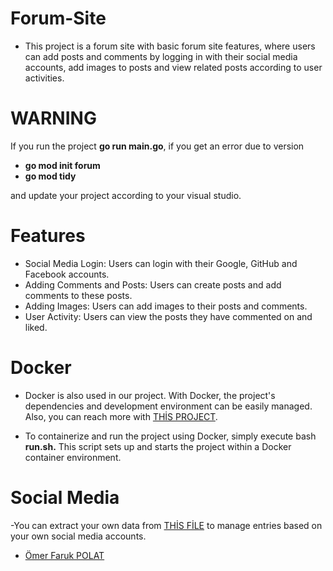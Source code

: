 # Forum-Site

- This project is a forum site with basic forum site features, where users can add posts and comments by logging in with their social media accounts, add images to posts and view related posts according to user activities.


# WARNING

 If you run the project **go run main.go**, if you get an error due to version 
- **go mod init forum** 
- **go mod tidy** 

and update your project according to your visual studio.

# Features

- Social Media Login: Users can login with their Google, GitHub and Facebook accounts.
- Adding Comments and Posts: Users can create posts and add comments to these posts.
- Adding Images: Users can add images to their posts and comments.
- User Activity: Users can view the posts they have commented on and liked.

# Docker

- Docker is also used in our project. With Docker, the project's dependencies and development environment can be easily managed. Also, you can reach more with  [THİS PROJECT](https://github.com/omerpolatt/Dockerize).

- To containerize and run the project using Docker, simply execute bash **run.sh.** This script sets up and starts the project within a Docker container environment.


# Social Media
-You can extract your own data from [THİS FİLE](socialmedia_information.txt) to manage entries based on your own social media accounts.
<br>

- [Ömer Faruk POLAT](https://www.linkedin.com/in/oomer-faruk-polat/)
